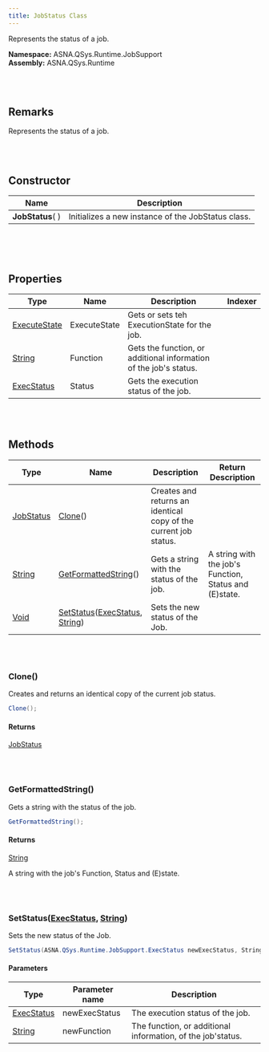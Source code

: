 ```yaml
---
title: JobStatus Class
---
```


Represents the status of a job.

**Namespace:** ASNA.QSys.Runtime.JobSupport <br/>
**Assembly:** ASNA.QSys.Runtime

<br>
<br>

## Remarks

Represents the status of a job.

[//]: # ($$TODO: Complete the Remarks section.)

<br>
<br>

## Constructor

| Name |  Description 
| --- | --- 
| **JobStatus**(  ) | Initializes a new instance of the JobStatus class.

<br>


<br>
<br>

## Properties

| Type | Name | Description | Indexer
| --- | --- | --- | --- 
| [ExecuteState](/reference/asna-qsys-runtime/job-support/execute-state.html) | ExecuteState | Gets or sets teh ExecutionState for the job. | 
| [String](https://docs.microsoft.com/en-us/dotnet/api/system.string) | Function | Gets the function, or additional information of the job's status. | 
| [ExecStatus](/reference/asna-qsys-runtime/job-support/exec-status.html) | Status | Gets the execution status of the job. | 

<br>
<br>

## Methods

| Type | Name | Description | Return Description 
| --- | --- | --- | --- 
| [JobStatus](/reference/asna-qsys-runtime/job-support/job-status.html) | [Clone](#clone)() | Creates and returns an identical copy of the current job status. | 
| [String](https://docs.microsoft.com/en-us/dotnet/api/system.string) | [GetFormattedString](#getformattedstring)() | Gets a string with the status of the job. | A string with the job's Function, Status and (E)state.
| [Void](https://docs.microsoft.com/en-us/dotnet/api/system.void) | [SetStatus](#setstatusexecstatus-string)([ExecStatus](/reference/asna-qsys-runtime/job-support/exec-status.html), [String](https://docs.microsoft.com/en-us/dotnet/api/system.string)) | Sets the new status of the Job. | 

<br>
<br>

### Clone()

Creates and returns an identical copy of the current job status.

```cs
Clone();
```

#### Returns

[JobStatus](/reference/asna-qsys-runtime/job-support/job-status.html)




<br>
<br>

### GetFormattedString()

Gets a string with the status of the job.

```cs
GetFormattedString();
```

#### Returns

[String](https://docs.microsoft.com/en-us/dotnet/api/system.string)

A string with the job's Function, Status and (E)state.


<br>
<br>

### SetStatus([ExecStatus](/reference/asna-qsys-runtime/job-support/exec-status.html), [String](https://docs.microsoft.com/en-us/dotnet/api/system.string))

Sets the new status of the Job.

```cs
SetStatus(ASNA.QSys.Runtime.JobSupport.ExecStatus newExecStatus, String newFunction);
```

#### Parameters

| Type | Parameter name | Description
| --- | --- | ---
| [ExecStatus](/reference/asna-qsys-runtime/job-support/exec-status.html) | newExecStatus | The execution status of the job. 
| [String](https://docs.microsoft.com/en-us/dotnet/api/system.string) | newFunction | The function, or additional information, of the job'status. 


<br>
<br>

